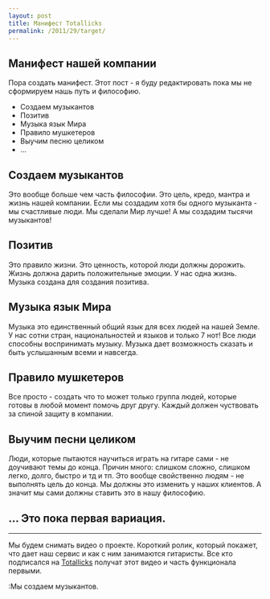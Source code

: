 ```yaml
---
layout: post
title: Манифест Totallicks
permalink: /2011/29/target/
---
```


## Манифест нашей компании

Пора создать манифест. Этот пост - я буду редактировать пока мы не сформируем нашь путь и философию.

 - Создаем музыкантов
 - Позитив 
 - Музыка язык Мира
 - Правило мушкетеров
 - Выучим песню целиком
 - ...

## Создаем музыкантов

Это вообще больше чем часть философии. Это цель, кредо, мантра и жизнь нашей компании.
Если мы создадим хотя бы одного музыканта - мы счастливые люди. Мы сделали Мир лучше!
А мы создадим тысячи музыкантов!

## Позитив

Это правило жизни. Это ценность, которой люди должны дорожить. Жизнь должна дарить положительные эмоции. У нас одна жизнь. Музыка создана для создания позитива.

## Музыка язык Мира

Музыка это единственный общий язык для всех людей на нашей Земле. У нас сотни стран, национальностей и языков и только 7 нот! Все люди способны воспринимать музыку. Музыка дает возможность сказать и быть услышанным всеми и навсегда.

## Правило мушкетеров

Все просто - создать что то может только группа людей, которые готовы в любой момент помочь друг другу. Каждый должен чуствовать за спиной защиту в компании.

## Выучим песни целиком

Люди, которые пытаются научиться играть на гитаре сами - не доучивают темы до конца. Причин много: слишком сложно, слишком легко, долго, быстро и тд и тп. Это вообще свойственно людям - не выполнять цель до конца. 
Мы должны это изменить у наших клиентов. А значит мы сами должны ставить это в нашу философию.

## ... Это пока первая вариация.

---

Мы будем снимать видео о проекте. Короткий ролик, который покажет, что дает наш сервис и как с ним занимаются гитаристы. Все кто подписался на [Totallicks](http://totallicks.com) получат этот видео и часть функционала первыми. 

:Мы создаем музыкантов.



